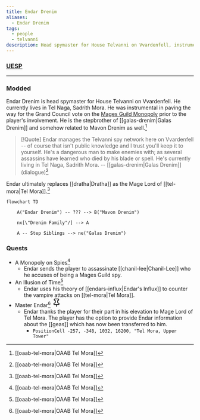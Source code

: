 ```yaml
---
title: Endar Drenim
aliases:
  - Endar Drenim
tags:
  - people
  - telvanni
description: Head spymaster for House Telvanni on Vvardenfell, instrumental in the Grand Council vote on the Mages Guild Monopoly.
---
```

### [UESP](https://en.uesp.net/wiki/Morrowind:Tel_Naga#People)

***
### Modded
Endar Drenim is head spymaster for House Telvanni on Vvardenfell. He currently lives in Tel Naga, Sadrith Mora. He was instrumental in paving the way for the Grand Council vote on the [Mages Guild Monopoly](https://en.uesp.net/wiki/Morrowind:Mages_Guild_Monopoly) prior to the player's involvement. He is the stepbrother of [[galas-drenim|Galas Drenim]] and somehow related to Mavon Drenim as well.[^1]

> [!Quote]
> Endar manages the Telvanni spy network here on Vvardenfell -- of course that isn't public knowledge and I trust you'll keep it to yourself. He's a dangerous man to make enemies with; as several assassins have learned who died by his blade or spell. He's currently living in Tel Naga, Sadrith Mora.
> -- [[galas-drenim|Galas Drenim]] (dialogue)[^1]

Endar ultimately replaces [[dratha|Dratha]] as the Mage Lord of [[tel-mora|Tel Mora]].[^1]

```mermaid
flowchart TD

    A("Endar Drenim") -- ??? --> B("Mavon Drenim")

    nx[\"Drenim Family"/] --> A

    A -- Step Siblings --> ne("Galas Drenim")

```
### Quests
* A Monopoly on Spies[^1]
	* Endar sends the player to assassinate [[chanil-lee|Chanil-Lee]] who he accuses of being a Mages Guild spy.
* An Illusion of Time[^1]
	* Endar uses his theory of [[endars-influx|Endar's Influx]] to counter the vampire attacks on [[tel-mora|Tel Mora]].
* Master Endar[^1] <svg xmlns="http://www.w3.org/2000/svg" width="24" height="24" viewBox="0 0 24 24" fill="none" stroke="currentColor" stroke-width="2" stroke-linecap="round" stroke-linejoin="round" class="lucide lucide-pin"><path d="M12 17v5"/><path d="M9 10.76a2 2 0 0 1-1.11 1.79l-1.78.9A2 2 0 0 0 5 15.24V16a1 1 0 0 0 1 1h12a1 1 0 0 0 1-1v-.76a2 2 0 0 0-1.11-1.79l-1.78-.9A2 2 0 0 1 15 10.76V7a1 1 0 0 1 1-1 2 2 0 0 0 0-4H8a2 2 0 0 0 0 4 1 1 0 0 1 1 1z"/></svg>
	* Endar thanks the player for their part in his elevation to Mage Lord of Tel Mora. The player has the option to provide Endar information about the [[geas]] which has now been transferred to him.
		* `PositionCell -257, -348, 1032, 16200, "Tel Mora, Upper Tower"`

[^1]: [[oaab-tel-mora|OAAB Tel Mora]]